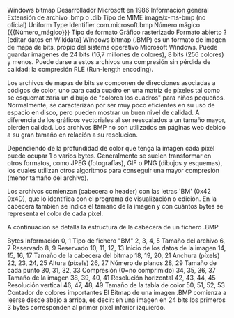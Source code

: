 

Windows bitmap
Desarrollador
Microsoft en 1986
Información general
Extensión de archivo	.bmp o .dib
Tipo de MIME	image/x-ms-bmp (no oficial)
Uniform Type Identifier	com.microsoft.bmp
Número mágico	{{{Número_mágico}}}
Tipo de formato	Gráfico rasterizado
Formato abierto	?
[editar datos en Wikidata]
Windows bitmap (.BMP) es un formato de imagen de mapa de bits, propio del sistema operativo Microsoft Windows. Puede guardar imágenes de 24 bits (16,7 millones de colores), 8 bits (256 colores) y menos. Puede darse a estos archivos una compresión sin pérdida de calidad: la compresión RLE (Run-length encoding).

Los archivos de mapas de bits se componen de direcciones asociadas a códigos de color, uno para cada cuadro en una matriz de píxeles tal como se esquematizaría un dibujo de "colorea los cuadros" para niños pequeños. Normalmente, se caracterizan por ser muy poco eficientes en su uso de espacio en disco, pero pueden mostrar un buen nivel de calidad. A diferencia de los gráficos vectoriales al ser reescalados a un tamaño mayor, pierden calidad. Los archivos BMP no son utilizados en páginas web debido a su gran tamaño en relación a su resolucion.

Dependiendo de la profundidad de color que tenga la imagen cada píxel puede ocupar 1 o varios bytes. Generalmente se suelen transformar en otros formatos, como JPEG (fotografías), GIF o PNG (dibujos y esquemas), los cuales utilizan otros algoritmos para conseguir una mayor compresión (menor tamaño del archivo).

Los archivos comienzan (cabecera o header) con las letras 'BM' (0x42 0x4D), que lo identifica con el programa de visualización o edición. En la cabecera también se indica el tamaño de la imagen y con cuántos bytes se representa el color de cada píxel.

A continuación se detalla la estructura de la cabecera de un fichero .BMP

Bytes	Información
0, 1	Tipo de fichero "BM"
2, 3, 4, 5	Tamaño del archivo
6, 7	Reservado
8, 9	Reservado
10, 11, 12, 13	Inicio de los datos de la imagen
14, 15, 16, 17	Tamaño de la cabecera del bitmap
18, 19, 20, 21	Anchura (píxels)
22, 23, 24, 25	Altura (píxels)
26, 27	Número de planos
28, 29	Tamaño de cada punto
30, 31, 32, 33	Compresión (0=no comprimido)
34, 35, 36, 37	Tamaño de la imagen
38, 39, 40, 41	Resolución horizontal
42, 43, 44, 45	Resolución vertical
46, 47, 48, 49	Tamaño de la tabla de color
50, 51, 52, 53	Contador de colores importantes
El Bitmap de una imagen .BMP comienza a leerse desde abajo a arriba, es decir: en una imagen en 24 bits los primeros 3 bytes corresponden al primer píxel inferior izquierdo.
